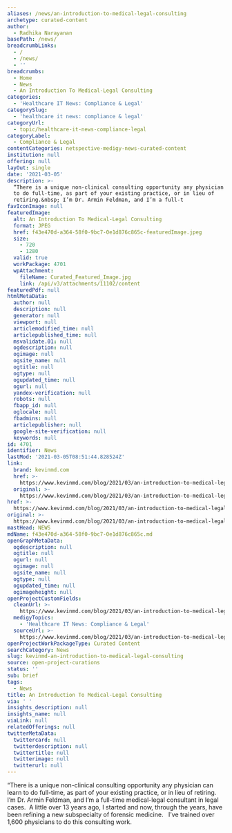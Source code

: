 ```yaml
---
aliases: /news/an-introduction-to-medical-legal-consulting
archetype: curated-content
author:
  - Radhika Narayanan
basePath: /news/
breadcrumbLinks:
  - /
  - /news/
  - ''
breadcrumbs:
  - Home
  - News
  - An Introduction To Medical-Legal Consulting
categories:
  - 'Healthcare IT News: Compliance & Legal'
categorySlug:
  - 'healthcare it news: compliance & legal'
categoryUrl:
  - topic/healthcare-it-news-compliance-legal
categoryLabel:
  - Compliance & Legal
contentCategories: netspective-medigy-news-curated-content
institution: null
offering: null
layOut: single
date: '2021-03-05'
description: >-
  “There is a unique non-clinical consulting opportunity any physician can learn
  to do full-time, as part of your existing practice, or in lieu of
  retiring.&nbsp; I’m Dr. Armin Feldman, and I’m a full-t
favIconImage: null
featuredImage:
  alt: An Introduction To Medical-Legal Consulting
  format: JPEG
  href: f43e470d-a364-58f0-9bc7-0e1d876c865c-featuredImage.jpeg
  size:
    - 720
    - 1280
  valid: true
  workPackage: 4701
  wpAttachment:
    fileName: Curated_Featured_Image.jpg
    link: /api/v3/attachments/11102/content
featuredPdf: null
htmlMetaData:
  author: null
  description: null
  generator: null
  viewport: null
  articlemodified_time: null
  articlepublished_time: null
  msvalidate.01: null
  ogdescription: null
  ogimage: null
  ogsite_name: null
  ogtitle: null
  ogtype: null
  ogupdated_time: null
  ogurl: null
  yandex-verification: null
  robots: null
  fbapp_id: null
  oglocale: null
  fbadmins: null
  articlepublisher: null
  google-site-verification: null
  keywords: null
id: 4701
identifier: News
lastMod: '2021-03-05T08:51:44.828524Z'
link:
  brand: kevinmd.com
  href: >-
    https://www.kevinmd.com/blog/2021/03/an-introduction-to-medical-legal-consulting-podcast.html
  original: >-
    https://www.kevinmd.com/blog/2021/03/an-introduction-to-medical-legal-consulting-podcast.html
href: >-
  https://www.kevinmd.com/blog/2021/03/an-introduction-to-medical-legal-consulting-podcast.html
original: >-
  https://www.kevinmd.com/blog/2021/03/an-introduction-to-medical-legal-consulting-podcast.html
mastHead: NEWS
mdName: f43e470d-a364-58f0-9bc7-0e1d876c865c.md
openGraphMetaData:
  ogdescription: null
  ogtitle: null
  ogurl: null
  ogimage: null
  ogsite_name: null
  ogtype: null
  ogupdated_time: null
  ogimageheight: null
openProjectCustomFields:
  cleanUrl: >-
    https://www.kevinmd.com/blog/2021/03/an-introduction-to-medical-legal-consulting-podcast.html
  medigyTopics:
    - 'Healthcare IT News: Compliance & Legal'
  sourceUrl: >-
    https://www.kevinmd.com/blog/2021/03/an-introduction-to-medical-legal-consulting-podcast.html
openProjectWorkPackageType: Curated Content
searchCategory: News
slug: kevinmd-an-introduction-to-medical-legal-consulting
source: open-project-curations
status: ''
sub: brief
tags:
  - News
title: An Introduction To Medical-Legal Consulting
via: ' '
insights_description: null
insights_name: null
viaLink: null
relatedOfferings: null
twitterMetaData:
  twittercard: null
  twitterdescription: null
  twittertitle: null
  twitterimage: null
  twitterurl: null
---
```

<p>“There is a unique non-clinical consulting opportunity any physician can learn to do full-time, as part of your existing practice, or in lieu of retiring.&nbsp; I’m Dr. Armin Feldman, and I’m a full-time medical-legal consultant in legal cases.&nbsp; A little over 13 years ago, I started and now, through the years, have been refining a new subspecialty of forensic medicine.&nbsp;&nbsp; I’ve trained over 1,600 physicians to do this consulting work.</p>